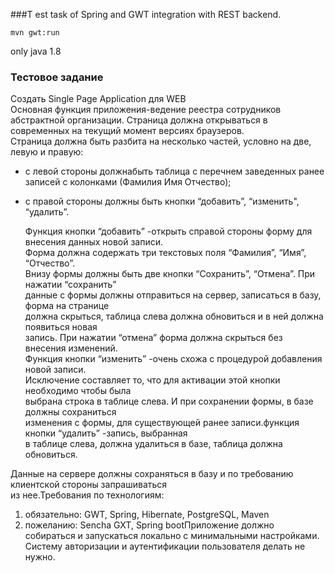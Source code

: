 ###T est task of Spring and GWT integration with REST backend.

```shell
mvn gwt:run
```
only java 1.8

### Тестовое задание
Создать Single Page Application для WEB   
Основная функция приложения-ведение реестра сотрудников абстрактной организации.
Страница должна открываться в современных на текущий момент версиях браузеров.  
Страница должна быть разбита на несколько частей, условно на две, левую и правую:
- с  левой стороны  должнабыть таблица с перечнем  заведенных ранее  записей с колонками (Фамилия Имя Отчество);
- с правой стороны должны быть кнопки “добавить”, “изменить", “удалить”.
  

  Функция  кнопки  “добавить” -открыть  справой  стороны  форму  для  внесения  данных новой записи.    
  Форма должна содержать три текстовых поля “Фамилия”, “Имя”, “Отчество”.  
  Внизу формы должны быть две кнопки “Сохранить”, “Отмена”. При нажатии “сохранить”   
  данные  с формы  должны  отправиться  на сервер,  записаться  в  базу,  форма на  странице    
  должна  скрыться,  таблица  слева  должна  обновиться  и  в  ней  должна  появиться  новая    
  запись.   При   нажатии   “отмена”   форма   должна   скрыться   без   внесения   изменений.   
  Функция  кнопки  “изменить” -очень  схожа  с  процедурой  добавления  новой  записи.   
  Исключение  составляет  то,  что  для  активации  этой  кнопки  необходимо  чтобы  была   
  выбрана строка  в  таблице  слева.  И  при  сохранении  формы,  в базе должны  сохраниться   
  изменения с формы, для существующей ранее записи.функция кнопки “удалить” -запись, выбранная   
  в таблице слева, должна удалиться в базе, 
  таблица должна обновиться. 
  
Данные  на  сервере  должны  сохраняться  в  базу  и  по  требованию  клиентской  стороны запрашиваться   
из нее.Требования по технологиям:
1. обязательно: GWT, Spring, Hibernate, PostgreSQL, Maven 
2. пожеланию: Sencha GXT, Spring bootПриложение  должно  собираться  и  запускаться  локально  с  минимальными  настройками.   
   Систему авторизации и аутентификации пользователя делать не нужно.
